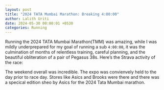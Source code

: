 ```yaml
---
layout: post
title: "2024 TATA Mumbai Marathon: Breaking 4:00:00"
author: Lalith Uriti
date: 2024-05-30 00:00:01 +0530
categories: Running
---
```


Running the 2024 TATA Mumbai Marathon(TMM) was amazing, while I was mildly underprepared for my goal of running a sub `4:00:00`, it was the culmination of months of relentless training, careful planning, and the beautiful obliteration of a pair of Pegasus 38s. Here’s the Strava activity of the race:

<div class="container">
<div class="strava-embed-placeholder" data-embed-type="activity" data-embed-id="10598822653" data-style="standard"></div><script src="https://strava-embeds.com/embed.js"></script>
</div>

<style>
.container {
  display: block;
  margin-left: auto;
  margin-right: auto;
  width: 80%;
}
</style>

The weekend overall was incredible. The expo was convienvely held to the day prior to race day. Stores like Asics and Brooks were there and there was a specical edition sheo by Asics for the 2024 Tata Mumbai marathon.
